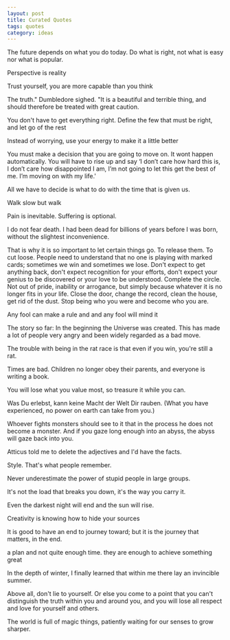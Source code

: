 ```yaml
---
layout: post
title: Curated Quotes
tags: quotes
category: ideas
--- 
```


The future depends on what you do today. Do what is right, not what is easy nor what is popular.

Perspective is reality 

Trust yourself, you are more capable than you think 

The truth." Dumbledore sighed. "It is a beautiful and terrible thing, and should therefore be treated with great caution.

You don't have to get everything right. Define the few that must be right, and let go of the rest

Instead of worrying, use your energy to make it a little better 

You must make a decision that you are going to move on. 
It wont happen automatically. You will have to rise up and say
‘I don’t care how hard this is, I don’t care how disappointed I am,
 I’m not going to let this get the best of me. I’m moving on with my life.'


All we have to decide is what to do with the time that is given us.

Walk slow but walk 

Pain is inevitable. Suffering is optional.

I do not fear death. I had been dead for billions of years before I was born, 
without the slightest inconvenience. 


That is why it is so important to let certain things go. 
To release them. To cut loose. 
People need to understand that no one is playing with marked cards; 
sometimes we win and sometimes we lose. 
Don't expect to get anything back, 
don't expect recognition for your efforts, 
don't expect your genius to be discovered or your love to be understood. 
Complete the circle. 
Not out of pride, inability or arrogance, 
but simply because whatever it is no longer fits in your life. 
Close the door, change the record, clean the house, get rid of the dust. 
Stop being who you were and become who you are.




Any fool can make a rule and and any fool will mind it


The story so far:
In the beginning the Universe was created. 
This has made a lot of people very angry and been widely regarded as a bad move.


The trouble with being in the rat race is that even if you win, you're still a rat.



Times are bad. Children no longer obey their parents, and everyone is writing a book.


You will lose what you value most, so treasure it while you can.

Was Du erlebst, kann keine Macht der Welt Dir rauben. 
(What you have experienced, no power on earth can take from you.) 


Whoever fights monsters should see to it that in the process he does not become a monster. And if you gaze long enough into an abyss, the abyss will gaze back into you.


Atticus told me to delete the adjectives and I'd have the facts.

Style. That's what people remember.

Never underestimate the power of stupid people in large groups.

It's not the load that breaks you down, it's the way you carry it.

Even the darkest night will end and the sun will rise.

Creativity is knowing how to hide your sources

It is good to have an end to journey toward; but it is the journey that matters, in the end.


a plan and not quite enough time. they are enough to achieve something great 

In the depth of winter, I finally learned that within me there lay an invincible summer.


Above all, don't lie to yourself. Or else you come to a point that you can't distinguish the truth within you and around you, and you will lose all respect and love for yourself and others. 

The world is full of magic things, patiently waiting for our senses to grow sharper.
